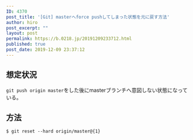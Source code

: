 ```yaml
---
ID: 4370
post_title: '[Git] masterへforce pushしてしまった状態を元に戻す方法'
author: hiro
post_excerpt: ""
layout: post
permalink: https://b.0218.jp/20191209233712.html
published: true
post_date: 2019-12-09 23:37:12
---
```

## 想定状況

`git push origin master`をした後にmasterブランチへ意図しない状態になっている。


## 方法

```
$ git reset --hard origin/master@{1}
```